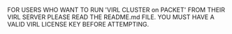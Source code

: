 FOR USERS WHO WANT TO RUN 'VIRL CLUSTER on PACKET' FROM THEIR VIRL SERVER PLEASE READ THE README.md FILE.  YOU MUST HAVE A VALID VIRL LICENSE KEY BEFORE ATTEMPTING.
